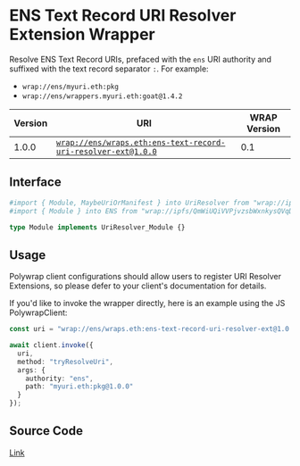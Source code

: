 # ENS Text Record URI Resolver Extension Wrapper
Resolve ENS Text Record URIs, prefaced with the `ens` URI authority and suffixed with the text record separator `:`. For example:
- `wrap://ens/myuri.eth:pkg`
- `wrap://ens/wrappers.myuri.eth:goat@1.4.2`

| Version | URI | WRAP Version |
|-|-|-|
| 1.0.0 | [`wrap://ens/wraps.eth:ens-text-record-uri-resolver-ext@1.0.0`](https://wrappers.io/v/ens/wraps.eth:ens-text-record-uri-resolver-ext@1.0.0) | 0.1 |

## Interface
```graphql
#import { Module, MaybeUriOrManifest } into UriResolver from "wrap://ipfs/QmSAXrSLcmGUkQRrApAtG5qTPmuRMMX2Zf1wihpguDQfbm"
#import { Module } into ENS from "wrap://ipfs/QmWiUQiVVPjvzsbWxnkysQVqDEbhKtdjGPBXPd4dyaT4wc"

type Module implements UriResolver_Module {}
```

## Usage
Polywrap client configurations should allow users to register URI Resolver Extensions, so please defer to your client's documentation for details.

If you'd like to invoke the wrapper directly, here is an example using the JS PolywrapClient:
```typescript
const uri = "wrap://ens/wraps.eth:ens-text-record-uri-resolver-ext@1.0.0";

await client.invoke({
  uri,
  method: "tryResolveUri",
  args: {
    authority: "ens",
    path: "myuri.eth:pkg@1.0.0"
  }
});
```

## Source Code
[Link](https://github.com/polywrap/uri-resolver-extensions/tree/master/implementations/ens-text-record)
